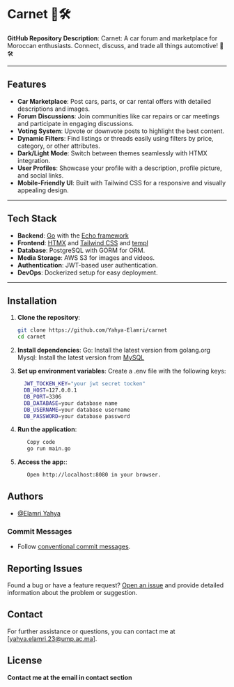 # Carnet 🚗🛠️

**GitHub Repository Description**: Carnet: A car forum and marketplace for Moroccan enthusiasts. Connect, discuss, and trade all things automotive! 🚗🛠️

---

## Features

- **Car Marketplace**: Post cars, parts, or car rental offers with detailed descriptions and images.
- **Forum Discussions**: Join communities like car repairs or car meetings and participate in engaging discussions.
- **Voting System**: Upvote or downvote posts to highlight the best content.
- **Dynamic Filters**: Find listings or threads easily using filters by price, category, or other attributes.
- **Dark/Light Mode**: Switch between themes seamlessly with HTMX integration.
- **User Profiles**: Showcase your profile with a description, profile picture, and social links.
- **Mobile-Friendly UI**: Built with Tailwind CSS for a responsive and visually appealing design.

---

## Tech Stack

- **Backend**: [Go](https://golang.org/) with the [Echo framework](https://echo.labstack.com/)
- **Frontend**: [HTMX](https://htmx.org/) and [Tailwind CSS](https://tailwindcss.com/) and [templ](https://templ.guide/)
- **Database**: PostgreSQL with GORM for ORM.
- **Media Storage**: AWS S3 for images and videos.
- **Authentication**: JWT-based user authentication.
- **DevOps**: Dockerized setup for easy deployment.

---

## Installation

1. **Clone the repository**:
   ```bash
   git clone https://github.com/Yahya-Elamri/carnet
   cd carnet
   
2. **Install dependencies**:
  Go: Install the latest version from golang.org
  Mysql: Install the latest version from [MySQL](https://www.mysql.com/)
  
3. **Set up environment variables**:
  Create a .env file with the following keys:
    ```bash
      JWT_TOCKEN_KEY="your jwt secret tocken"
      DB_HOST=127.0.0.1
      DB_PORT=3306
      DB_DATABASE=your database name
      DB_USERNAME=your database username
      DB_PASSWORD=your database password
    
4. **Run the application**:
   ```bash
      Copy code
      go run main.go

5. **Access the app:**:
   ```bash
      Open http://localhost:8080 in your browser.

## Authors

- [@Elamri Yahya](https://github.com/Yahya-Elamri)

### Commit Messages

- Follow [conventional commit messages](https://www.conventionalcommits.org/).

## Reporting Issues

Found a bug or have a feature request? [Open an issue](../../issues) and provide detailed information about the problem or suggestion.

## Contact

For further assistance or questions, you can contact me at [yahya.elamri.23@ump.ac.ma].

## License


**Contact me at the email in contact section**

